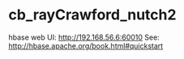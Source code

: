 # cb_rayCrawford_nutch2

hbase web UI: http://192.168.56.6:60010
See: http://hbase.apache.org/book.html#quickstart

